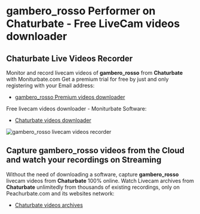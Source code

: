 # gambero_rosso Performer on Chaturbate - Free LiveCam videos downloader

## Chaturbate Live Videos Recorder

Monitor and record livecam videos of **gambero_rosso** from **Chaturbate** with Moniturbate.com
Get a premium trial for free by just and only registering with your Email address:
* [gambero_rosso Premium videos downloader](https://moniturbate.com/request-demo-licence-key.html)

Free livecam videos downloader - Moniturbate Software:
* [Chaturbate videos downloader](https://moniturbate.com/moniturbate-download-software.html)

![gambero_rosso livecam videos recorder](https://peachurnet.com/templates/moniturbate-software.png)


## Capture gambero_rosso videos from the Cloud and watch your recordings on Streaming

Without the need of downloading a software, capture **gambero_rosso** livecam videos from **Chaturbate** 100% online.
Watch Livecam archives from **Chaturbate** unlimitedly from thousands of existing recordings, only on Peachurbate.com and its websites network:
* [Chaturbate videos archives](https://peachurnet.com/)